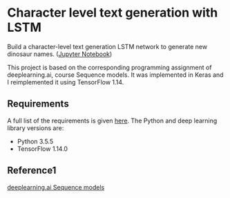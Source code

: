 # Character level text generation with LSTM

Build a character-level text generation LSTM network to generate new dinosaur names. ([Jupyter Notebook](https://nbviewer.jupyter.org/github/vgkortsas/NLP_projects/blob/master/Character_level_text_generation_LSTM/Character_level_text_generation_LSTM.ipynb))

This project is based on the corresponding programming assignment of deeplearning.ai, course Sequence models. It was implemented in Keras and I reimplemented it using TensorFlow 1.14.

## Requirements
A full list of the requirements is given [here](https://github.com/vgkortsas/NLP_projects/blob/master/Character_level_text_generation_LSTM/requirements.txt). The Python and deep learning library versions are:
- Python 3.5.5
- TensorFlow 1.14.0

## Reference1
[deeplearning.ai Sequence models](https://www.coursera.org/learn/nlp-sequence-models)